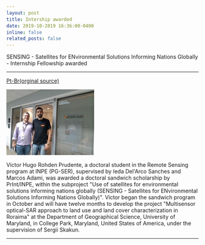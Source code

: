 ```yaml
---
layout: post
title: Intership awarded
date: 2019-10-2019 16:36:00-0400
inline: false
related_posts: false
---
```


SENSING - Satellites for ENvironmental Solutions Informing Nations Globally - Internship Fellowship awarded

---

 <a href="http://www.obt.inpe.br/OBT/noticias-obt-inpe/doutorando-victor-prudente-da-pgser-foi-contemplado-pelo-print-inpe">Pt-Br(orginal source)</a> 


![alt text](image.png)


Victor Hugo Rohden Prudente, a doctoral student in the Remote Sensing program at INPE (PG-SER), supervised by Ieda Del'Arco Sanches and Marcos Adami, was awarded a doctoral sandwich scholarship by PrInt/INPE, within the subproject "Use of satellites for environmental solutions informing nations globally (SENSING - Satellites for ENvironmental Solutions Informing Nations Globally)". Victor began the sandwich program in October and will have twelve months to develop the project "Multisensor optical-SAR approach to land use and land cover characterization in Roraima" at the Department of Geographical Science, University of Maryland, in College Park, Maryland, United States of America, under the supervision of Sergii Skakun.


---


